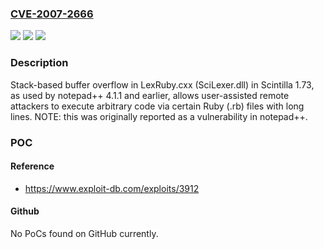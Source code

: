 ### [CVE-2007-2666](https://cve.mitre.org/cgi-bin/cvename.cgi?name=CVE-2007-2666)
![](https://img.shields.io/static/v1?label=Product&message=n%2Fa&color=blue)
![](https://img.shields.io/static/v1?label=Version&message=n%2Fa&color=blue)
![](https://img.shields.io/static/v1?label=Vulnerability&message=n%2Fa&color=brighgreen)

### Description

Stack-based buffer overflow in LexRuby.cxx (SciLexer.dll) in Scintilla 1.73, as used by notepad++ 4.1.1 and earlier, allows user-assisted remote attackers to execute arbitrary code via certain Ruby (.rb) files with long lines.  NOTE: this was originally reported as a vulnerability in notepad++.

### POC

#### Reference
- https://www.exploit-db.com/exploits/3912

#### Github
No PoCs found on GitHub currently.

